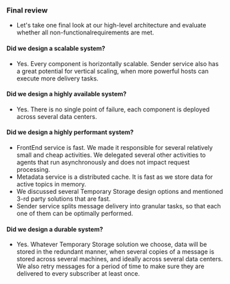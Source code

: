 ### Final review
- Let's take one final look at our high-level architecture and evaluate whether all non-functionalrequirements are met.
#### Did we design a scalable system?
- Yes. Every component is horizontally scalable. Sender service also has a great potential for vertical scaling, when more powerful hosts can execute more delivery tasks.
#### Did we design a highly available system?
- Yes. There is no single point of failure, each component is deployed across several data centers.
#### Did we design a highly performant system?
- FrontEnd service is fast. We made it responsible for several relatively small and cheap activities. We delegated several other activities to agents that run asynchronously and does not impact request processing.
- Metadata service is a distributed cache. It is fast as we store data for active topics in memory.
- We discussed several Temporary Storage design options and mentioned 3-rd party solutions that are fast.
- Sender service splits message delivery into granular tasks, so that each one of them can be optimally performed.
#### Did we design a durable system?
- Yes. Whatever Temporary Storage solution we choose, data will be stored in the redundant manner, when several copies of a message is stored across several machines, and ideally across several data centers. We also retry messages for a period of time to make sure they are delivered to every subscriber at least once.
<!--stackedit_data:
eyJoaXN0b3J5IjpbMTg4NDg1OTc4M119
-->